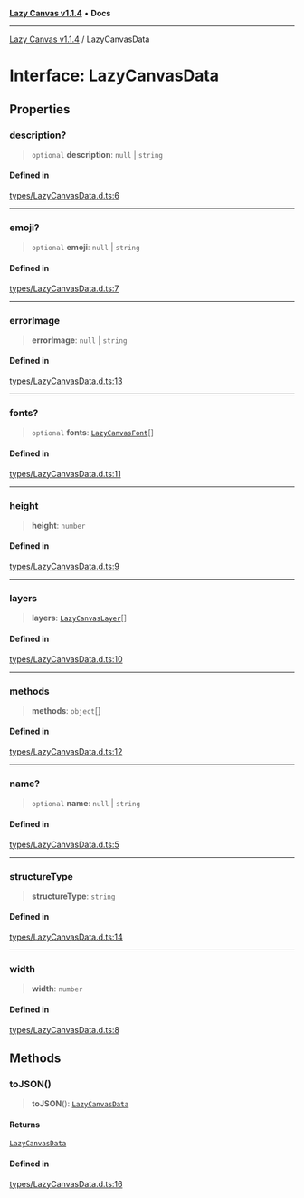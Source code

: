 [**Lazy Canvas v1.1.4**](../README.md) • **Docs**

***

[Lazy Canvas v1.1.4](../globals.md) / LazyCanvasData

# Interface: LazyCanvasData

## Properties

### description?

> `optional` **description**: `null` \| `string`

#### Defined in

[types/LazyCanvasData.d.ts:6](https://github.com/hitomihiumi/lazy-canvas-ts/blob/3e38e3638c393841b578a470cffea72245bb77ec/src/types/LazyCanvasData.d.ts#L6)

***

### emoji?

> `optional` **emoji**: `null` \| `string`

#### Defined in

[types/LazyCanvasData.d.ts:7](https://github.com/hitomihiumi/lazy-canvas-ts/blob/3e38e3638c393841b578a470cffea72245bb77ec/src/types/LazyCanvasData.d.ts#L7)

***

### errorImage

> **errorImage**: `null` \| `string`

#### Defined in

[types/LazyCanvasData.d.ts:13](https://github.com/hitomihiumi/lazy-canvas-ts/blob/3e38e3638c393841b578a470cffea72245bb77ec/src/types/LazyCanvasData.d.ts#L13)

***

### fonts?

> `optional` **fonts**: [`LazyCanvasFont`](LazyCanvasFont.md)[]

#### Defined in

[types/LazyCanvasData.d.ts:11](https://github.com/hitomihiumi/lazy-canvas-ts/blob/3e38e3638c393841b578a470cffea72245bb77ec/src/types/LazyCanvasData.d.ts#L11)

***

### height

> **height**: `number`

#### Defined in

[types/LazyCanvasData.d.ts:9](https://github.com/hitomihiumi/lazy-canvas-ts/blob/3e38e3638c393841b578a470cffea72245bb77ec/src/types/LazyCanvasData.d.ts#L9)

***

### layers

> **layers**: [`LazyCanvasLayer`](LazyCanvasLayer.md)[]

#### Defined in

[types/LazyCanvasData.d.ts:10](https://github.com/hitomihiumi/lazy-canvas-ts/blob/3e38e3638c393841b578a470cffea72245bb77ec/src/types/LazyCanvasData.d.ts#L10)

***

### methods

> **methods**: `object`[]

#### Defined in

[types/LazyCanvasData.d.ts:12](https://github.com/hitomihiumi/lazy-canvas-ts/blob/3e38e3638c393841b578a470cffea72245bb77ec/src/types/LazyCanvasData.d.ts#L12)

***

### name?

> `optional` **name**: `null` \| `string`

#### Defined in

[types/LazyCanvasData.d.ts:5](https://github.com/hitomihiumi/lazy-canvas-ts/blob/3e38e3638c393841b578a470cffea72245bb77ec/src/types/LazyCanvasData.d.ts#L5)

***

### structureType

> **structureType**: `string`

#### Defined in

[types/LazyCanvasData.d.ts:14](https://github.com/hitomihiumi/lazy-canvas-ts/blob/3e38e3638c393841b578a470cffea72245bb77ec/src/types/LazyCanvasData.d.ts#L14)

***

### width

> **width**: `number`

#### Defined in

[types/LazyCanvasData.d.ts:8](https://github.com/hitomihiumi/lazy-canvas-ts/blob/3e38e3638c393841b578a470cffea72245bb77ec/src/types/LazyCanvasData.d.ts#L8)

## Methods

### toJSON()

> **toJSON**(): [`LazyCanvasData`](LazyCanvasData.md)

#### Returns

[`LazyCanvasData`](LazyCanvasData.md)

#### Defined in

[types/LazyCanvasData.d.ts:16](https://github.com/hitomihiumi/lazy-canvas-ts/blob/3e38e3638c393841b578a470cffea72245bb77ec/src/types/LazyCanvasData.d.ts#L16)
